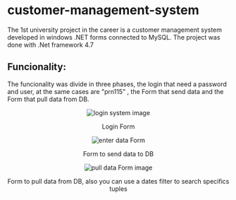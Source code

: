 # customer-management-system
The 1st university project in the career is a customer management system developed in windows .NET forms connected to MySQL. The project was done with .Net framework 4.7 

## Funcionality:
The funcionality was divide in three phases, the login that need a password and user, at the same cases are "prn115" , the Form that send data and the Form that pull data from DB.
<div align = center>
<image src ="https://s3.us-west-2.amazonaws.com/secure.notion-static.com/f9ccfcdb-e580-4e24-8086-f26d1217ecfb/Untitled.png?X-Amz-Algorithm=AWS4-HMAC-SHA256&X-Amz-Credential=AKIAT73L2G45EIPT3X45%2F20211115%2Fus-west-2%2Fs3%2Faws4_request&X-Amz-Date=20211115T033652Z&X-Amz-Expires=86400&X-Amz-Signature=c154152b0d75d9dd7b91d0c28b0c41ab17db5c353519b6707a0fd6e1b867d4cd&X-Amz-SignedHeaders=host&response-content-disposition=filename%20%3D%22Untitled.png%22" alt = "login system image"> </image>
<p>Login Form</p>

<image src="https://s3.us-west-2.amazonaws.com/secure.notion-static.com/84ffe6ad-8a6f-4735-92a8-59b5bfda7020/Untitled.png?X-Amz-Algorithm=AWS4-HMAC-SHA256&X-Amz-Credential=AKIAT73L2G45EIPT3X45%2F20211115%2Fus-west-2%2Fs3%2Faws4_request&X-Amz-Date=20211115T033657Z&X-Amz-Expires=86400&X-Amz-Signature=52bf362b23396beca8203d9a7b5d847e560188b26b76654fb7aa793f116bdd40&X-Amz-SignedHeaders=host&response-content-disposition=filename%20%3D%22Untitled.png%22" alt = "enter data Form"> </image>
<p>Form to send data to DB</p>

<image src= "https://s3.us-west-2.amazonaws.com/secure.notion-static.com/2a922c31-9a51-4f2f-b3fd-b69d64130629/Untitled.png?X-Amz-Algorithm=AWS4-HMAC-SHA256&X-Amz-Credential=AKIAT73L2G45EIPT3X45%2F20211115%2Fus-west-2%2Fs3%2Faws4_request&X-Amz-Date=20211115T033700Z&X-Amz-Expires=86400&X-Amz-Signature=145ac028cc23c3dbdd1e1ff4421818ae5f6eeced7cb70562eec1b36a1e32519e&X-Amz-SignedHeaders=host&response-content-disposition=filename%20%3D%22Untitled.png%22" alt = "pull data Form image">
<p>Form to pull data from DB, also you can use a dates filter to search specifics tuples</p>
</div>
